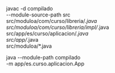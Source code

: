 javac -d compilado \
    --module-source-path src \
    src/moduloa/com/curso/libreria/*.java \
    src/moduloa/com/curso/libreria/impl/*.java \
    src/app/es/curso/aplicacion/*.java \
    src/app/*.java \
    src/moduloa/*.java

java --module-path compilado \
     -m app/es.curso.aplicacion.App
